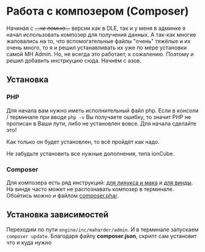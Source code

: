 # Работа с композером (Composer)

Начиная с ~~*...не помню...*~~ версии как в DLE, так и у меня в админке я начал использовать композер для получения данных. А так-как многие жаловались на то, что вспомогательные файлы "очень" тяжёлые и их очень много, то я и решил устанавливать их уже по мере установки самой MH Admin. Но, не всегда это работает, к сожалению. Поэтому и решил добавить инстркуцию сюда. Начнём с азов.

## Установка

### PHP

Для начала вам нужно иметь исполнительный файл php. Если в консоли / терминале при вводе `php -v` Вы получаете ошибку, то значит PHP не прописан в Ваши пути, либо не установлен вовсе. Для начала сделайте это!

Как только он будет установлен, то всё пройдёт как надо.

Не забудьте установить все нужные дополнения, типа ionCube.

### Composer

Для композера есть ряд инструкций: [для линукса и мака](https://getcomposer.org/doc/00-intro.md#installation-linux-unix-macos) и [для винды](https://getcomposer.org/doc/00-intro.md#installation-windows). На винде часто может не распознавать композер в терминале. Обойтись можно и файлом [composer.phar](https://getcomposer.org/download/).


## Установка зависимостей

Переходим по пути `engine/inc/maharder/admin`. И в терминале запускаем `composer update`. Благодаря файлу **composer.json**, скрипт сам установит что и куда нужно